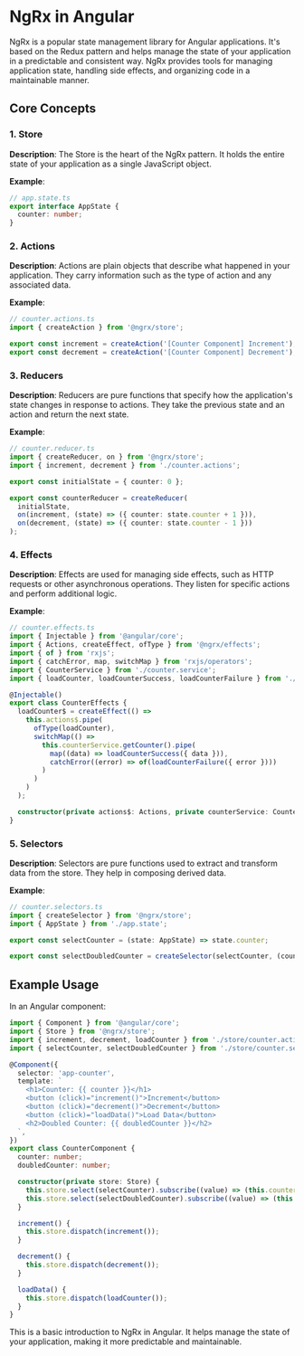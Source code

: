 # NgRx in Angular

NgRx is a popular state management library for Angular applications. It's based on the Redux pattern and helps manage the state of your application in a predictable and consistent way. NgRx provides tools for managing application state, handling side effects, and organizing code in a maintainable manner.

## Core Concepts

### 1. Store

**Description**: The Store is the heart of the NgRx pattern. It holds the entire state of your application as a single JavaScript object.

**Example**:

```typescript
// app.state.ts
export interface AppState {
  counter: number;
}
```

### 2. Actions

**Description**: Actions are plain objects that describe what happened in your application. They carry information such as the type of action and any associated data.

**Example**:

```typescript
// counter.actions.ts
import { createAction } from '@ngrx/store';

export const increment = createAction('[Counter Component] Increment');
export const decrement = createAction('[Counter Component] Decrement');
```

### 3. Reducers

**Description**: Reducers are pure functions that specify how the application's state changes in response to actions. They take the previous state and an action and return the next state.

**Example**:

```typescript
// counter.reducer.ts
import { createReducer, on } from '@ngrx/store';
import { increment, decrement } from './counter.actions';

export const initialState = { counter: 0 };

export const counterReducer = createReducer(
  initialState,
  on(increment, (state) => ({ counter: state.counter + 1 })),
  on(decrement, (state) => ({ counter: state.counter - 1 }))
);
```

### 4. Effects

**Description**: Effects are used for managing side effects, such as HTTP requests or other asynchronous operations. They listen for specific actions and perform additional logic.

**Example**:

```typescript
// counter.effects.ts
import { Injectable } from '@angular/core';
import { Actions, createEffect, ofType } from '@ngrx/effects';
import { of } from 'rxjs';
import { catchError, map, switchMap } from 'rxjs/operators';
import { CounterService } from './counter.service';
import { loadCounter, loadCounterSuccess, loadCounterFailure } from './counter.actions';

@Injectable()
export class CounterEffects {
  loadCounter$ = createEffect(() =>
    this.actions$.pipe(
      ofType(loadCounter),
      switchMap(() =>
        this.counterService.getCounter().pipe(
          map((data) => loadCounterSuccess({ data })),
          catchError((error) => of(loadCounterFailure({ error })))
        )
      )
    )
  );

  constructor(private actions$: Actions, private counterService: CounterService) {}
}
```

### 5. Selectors

**Description**: Selectors are pure functions used to extract and transform data from the store. They help in composing derived data.

**Example**:

```typescript
// counter.selectors.ts
import { createSelector } from '@ngrx/store';
import { AppState } from './app.state';

export const selectCounter = (state: AppState) => state.counter;

export const selectDoubledCounter = createSelector(selectCounter, (counter) => counter * 2);
```

## Example Usage

In an Angular component:

```typescript
import { Component } from '@angular/core';
import { Store } from '@ngrx/store';
import { increment, decrement, loadCounter } from './store/counter.actions';
import { selectCounter, selectDoubledCounter } from './store/counter.selectors';

@Component({
  selector: 'app-counter',
  template: `
    <h1>Counter: {{ counter }}</h1>
    <button (click)="increment()">Increment</button>
    <button (click)="decrement()">Decrement</button>
    <button (click)="loadData()">Load Data</button>
    <h2>Doubled Counter: {{ doubledCounter }}</h2>
  `,
})
export class CounterComponent {
  counter: number;
  doubledCounter: number;

  constructor(private store: Store) {
    this.store.select(selectCounter).subscribe((value) => (this.counter = value));
    this.store.select(selectDoubledCounter).subscribe((value) => (this.doubledCounter = value));
  }

  increment() {
    this.store.dispatch(increment());
  }

  decrement() {
    this.store.dispatch(decrement());
  }

  loadData() {
    this.store.dispatch(loadCounter());
  }
}
```

This is a basic introduction to NgRx in Angular. It helps manage the state of your application, making it more predictable and maintainable.
```